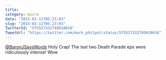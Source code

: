 ```yaml
---
title: 
category: micro
date: "2015-03-11T05:23:03"
slug: "2015-03-11T05:23:03"
TwitterId: "575527332749910016"
TweetUrl: "https://twitter.com/mark_philpot/status/575527332749910016"
---
```


[@BaronJSaysWords](https://twitter.com/BaronJSaysWords) Holy Crap! The last two
Death Parade eps were ridiculously intense! Wow
